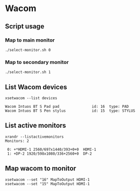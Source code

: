 # Wacom

## Script usage

### Map to main monitor

```
./select-monitor.sh 0
```

### Map to secondary monitor

```
./select-monitor.sh 1
```

## List Wacom devices

```
xsetwacom --list devices

Wacom Intuos BT S Pad pad               id: 16  type: PAD       
Wacom Intuos BT S Pen stylus            id: 15  type: STYLUS  
```

## List active monitors

```
xrandr --listactivemonitors
Monitors: 2

 0: +*HDMI-1 2560/697x1440/393+0+0  HDMI-1
 1: +DP-2 1920/598x1080/336+2560+0  DP-2
```

## Map wacom to monitor

```
xsetwacom --set "16" MapToOutput HDMI-1
xsetwacom --set "15" MapToOutput HDMI-1
```
